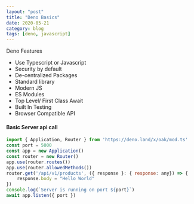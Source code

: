 ```yaml
---
layout: "post"
title: "Deno Basics"
date: 2020-05-21
category: blog
tags: [deno, javascript]
---
```


Deno Features
* Use Typescript or Javascript
* Security by default
* De-centralized Packages
* Standard library
* Modern JS
* ES Modules
* Top Level/ First Class Await
* Built In Testing
* Browser Compatible API

#### Basic Server api call
``` javascript
import { Application, Router } from 'https://deno.land/x/oak/mod.ts'
const port = 5000
const app = new Application()
const router = new Router()
app.use(router.routes())
app.use(router.allowedMethods())
router.get('/api/v1/products', ({ response }: { response: any}) => {
    response.body = "Hello World"
})
console.log(`Server is running on port ${port}`)
await app.listen({ port })
```

